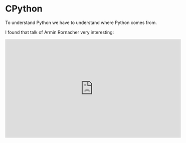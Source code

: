 # CPython

To understand Python we have to understand where Python comes from.

I found that talk of Armin Rornacher very interesting:
<iframe width="560" height="315" src="https://www.youtube.com/embed/IeSu_odkI5I?rel=0" frameborder="0" allow="autoplay; encrypted-media" allowfullscreen>
</iframe>
